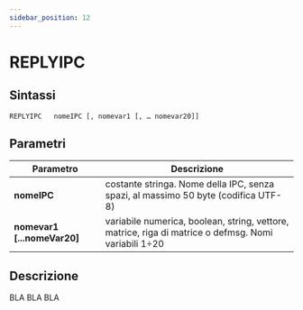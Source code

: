 ```yaml
---
sidebar_position: 12
---
```


# REPLYIPC

## Sintassi

  ```
 REPLYIPC	nomeIPC [, nomevar1 [, … nomevar20]]
  ```

## Parametri
|Parametro                    | Descrizione                                                                                           |                
|-----------------------------|-------------------------------------------------------------------------------------------------------|
| **nomeIPC**                 | costante stringa. Nome della IPC, senza spazi, al massimo 50 byte (codifica UTF-8)                    |         
| **nomevar1 [...nomeVar20]** | variabile numerica, boolean, string, vettore, matrice, riga di matrice o defmsg. Nomi variabili 1÷20  |  

## Descrizione
BLA BLA BLA
